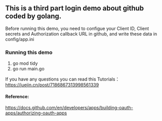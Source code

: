 ## This is a third part login demo about github coded by golang.

Before running this demo, you need to configue your Client ID, Client secrets and Authorization callback URL in github, and write these data in config/app.ini

### Running this demo

1. go mod tidy
2. go run main.go

If you have any questions you can read this Tutorials：
https://juejin.cn/post/7186867313998561339


#### Reference:
https://docs.github.com/en/developers/apps/building-oauth-apps/authorizing-oauth-apps
